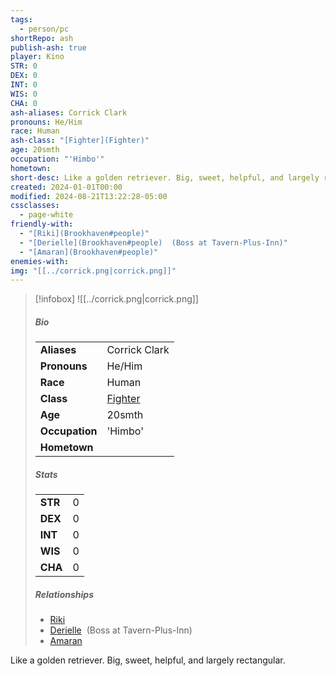 ```yaml
---
tags:
  - person/pc
shortRepo: ash
publish-ash: true
player: Kino
STR: 0
DEX: 0
INT: 0
WIS: 0
CHA: 0
ash-aliases: Corrick Clark
pronouns: He/Him
race: Human
ash-class: "[Fighter](Fighter)"
age: 20smth
occupation: "'Himbo'"
hometown: 
short-desc: Like a golden retriever. Big, sweet, helpful, and largely rectangular.
created: 2024-01-01T00:00
modified: 2024-08-21T13:22:28-05:00
cssclasses:
  - page-white
friendly-with:
  - "[Riki](Brookhaven#people)"
  - "[Derielle](Brookhaven#people)  (Boss at Tavern-Plus-Inn)"
  - "[Amaran](Brookhaven#people)"
enemies-with: 
img: "[[../corrick.png|corrick.png]]"
---
```


> [!infobox]
> ![[../corrick.png|corrick.png]]
> ##### Bio
> |                |                  |
> | -------------- | ---------------- |
> |**Aliases**     | Corrick Clark                |
> |**Pronouns**    | He/Him           |
> |**Race**        | Human            |
> |**Class**         | [Fighter](Fighter)            |
> |**Age**         | 20smth            |
> |**Occupation**  | 'Himbo'        |
> |**Hometown**||
> 
> ##### Stats
> |      |      |
> | ---- | ---- |
> | **STR**  | 0     |
> | **DEX**  | 0     |
> | **INT**  | 0     |
> | **WIS**  | 0     |
> | **CHA**  | 0     |
>
>
>  <h5><span><p dir="auto">Relationships</p></span></h5><p><span><ul>
> <li dir="auto"><a class="internal-link" data-href="Brookhaven#people" href="Brookhaven#people" target="_blank" rel="noopener nofollow">Riki</a></li>
> <li dir="auto"><a class="internal-link" data-href="Brookhaven#people" href="Brookhaven#people" target="_blank" rel="noopener nofollow">Derielle</a>&nbsp; (Boss at Tavern-Plus-Inn)</li>
> <li dir="auto"><a class="internal-link" data-href="Brookhaven#people" href="Brookhaven#people" target="_blank" rel="noopener nofollow">Amaran</a></li>
> </ul></span></p>

Like a golden retriever. Big, sweet, helpful, and largely rectangular.
